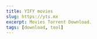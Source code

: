 ```yaml
---
title: YIFY movies
slug: https://yts.mx
excerpt: Movies Torrent Download.
tags: [download, tool]
---
```

